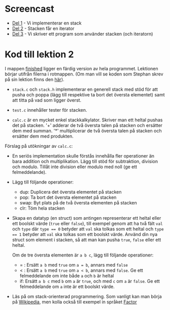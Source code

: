 # Screencast

* [Del 1](https://youtu.be/1Wtb6nYEoYI) - Vi implementerar en stack
* [Del 2](https://youtu.be/ndrevAdwjgQ) - Stacken får en iterator
* [Del 3](https://youtu.be/vwvNFKnSXmY) - Vi skriver ett program som använder stacken (och iteratorn)

# Kod till lektion 2

I mappen [finished](finished) ligger en färdig version av hela
programmet. Lektionen börjar utifrån filerna i rotmappen. (Om man
vill se koden som Stephan skrev på sin lektion finns den
[här](https://gist.github.com/kaeluka/169020abdb4f06a7cc20)).

* `stack.c` och `stack.h` implementerar en generell stack med stöd
  för att pusha och poppa (lägg till respektive ta bort det
  översta elementet) samt att titta på vad som ligger överst.

* `test.c` innehåller tester för stacken.

* `calc.c` är en mycket enkel stackkalkylator. Skriver man ett
heltal pushas det på stacken. '+' adderar de två översta talen på
stacken och ersätter dem med summan. '*' multiplicerar de två
översta talen på stacken och ersätter dem med produkten.

Förslag på utökningar av `calc.c`:

* En seriös implementation skulle förstås innehålla fler
  operationer än bara addition och multiplikation. Lägg till stöd
  för subtraktion, division och modulo. Tillåt inte division eller
  modulo med noll (ge ett felmeddelande).

* Lägg till följande operationer:
  - dup: Duplicera det översta elementet på stacken
  - pop: Ta bort det översta elementet på stacken
  - swap: Byt plats på de två översta elementen på stacken
  - clr: Töm hela stacken

* Skapa en datatyp (en struct) som antingen representerar ett
  heltal eller ett boolskt värde (`true` eller `false`), till exempel
  genom att ha två fält `val` och `type` där `type == 0` betyder
  att `val` ska tolkas som ett heltal och `type == 1` betyder att
  `val` ska tolkas som ett boolskt värde. Använd din nya struct
  som element i stacken, så att man kan pusha `true`, `false` eller
  ett heltal.

  Om de tre översta elementen är `a b c`, lägg till följande
  operationer:
  - = : Ersätt `a b` med `true` om `a = b`, annars med `false`
  - < : Ersätt `a b` med `true` om `a < b`, annars med `false`.
    Ge ett felmeddelande om inte både `a` och `b` är heltal
  - if: Ersätt `a b c` med `b` om `a` är `true`, och med `c` om
    `a` är `false`. Ge ett felmeddelande om `a` inte är ett boolskt
    värde.

* Läs på om stack-orienterad programmering. Som vanligt kan man
  börja på
  [Wikipedia](http://en.wikipedia.org/wiki/Stack-oriented_programming_language),
  men kolla också till exempel in språket [Factor](http://factorcode.org/)
